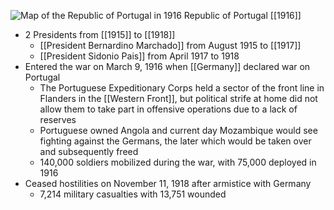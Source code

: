 
![Map of the Republic of Portugal in 1916](https://nzhistory.govt.nz/files/styles/fullsize/public/Portugal_1000.jpg?itok=I5ZBZB8p)
Republic of Portugal [[1916]]

- 2 Presidents from [[1915]] to [[1918]]
	- [[President Bernardino Marchado]] from August 1915 to [[1917]]
	- [[President Sidonio Pais]] from April 1917 to 1918
- Entered the war on March 9, 1916 when [[Germany]] declared war on Portugal
	- The Portuguese Expeditionary Corps held a sector of the front line in Flanders in the [[Western Front]], but political strife at home did not allow them to take part in offensive operations due to a lack of reserves
	- Portuguese owned Angola and current day Mozambique would see fighting against the Germans, the later which would be taken over and subsequently freed
	- 140,000 soldiers mobilized during the war, with 75,000 deployed in 1916
- Ceased hostilities on November 11, 1918 after armistice with Germany
	- 7,214 military casualties with 13,751 wounded